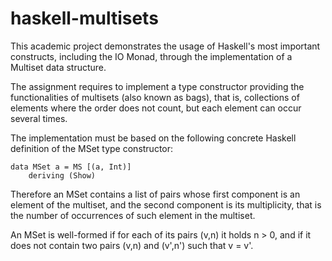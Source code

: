 # haskell-multisets
This academic project demonstrates the usage of Haskell's most important constructs, including the IO Monad, through the implementation of a Multiset data structure.

The assignment requires to implement a type constructor providing the functionalities of multisets (also known as bags), that is, collections of elements where the order does not count, but each element can occur several 
times. 

The implementation must be based on the following concrete Haskell definition of the MSet type constructor:

    data MSet a = MS [(a, Int)]
        deriving (Show)

    
Therefore an MSet contains a list of pairs whose first component is an element of the multiset, and the second component is its multiplicity, that is the number of occurrences of such element in the multiset.

An MSet is well-formed if for each of its pairs (v,n) it holds n > 0, and if it does not contain two pairs (v,n) and (v',n') such that v = v'. 
